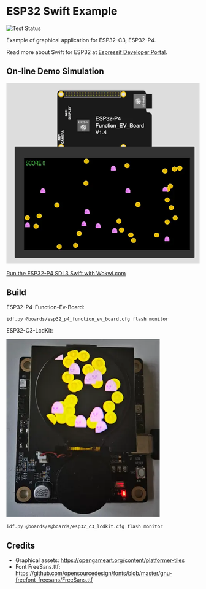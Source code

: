 # ESP32 Swift Example

![Test Status](https://github.com/georgik/esp32-sdl3-swift-example/actions/workflows/test.yml/badge.svg)

Example of graphical application for ESP32-C3, ESP32-P4.

Read more about Swift for ESP32 at [Espressif Developer Portal](https://developer.espressif.com/tags/swift/).

## On-line Demo Simulation

[![ESP32-P4 SDL3 Swift Simulation](docs/img/esp32-p4-sdl3-swift.webp)](https://wokwi.com/experimental/viewer?diagram=https%3A%2F%2Fraw.githubusercontent.com%2Fgeorgik%2Fesp32-sdl3-swift-example%2Fmain%2Fboards%2Fesp32_p4_function_ev_board%2Fdiagram.json&firmware=https%3A%2F%2Fgithub.com%2Fgeorgik%2Fesp32-sdl3-swift-example%2Freleases%2Fdownload%2Fv1.0.0%2Fesp32-sdl3-swift-example-esp32_p4_function_ev_board.bin)

[Run the ESP32-P4 SDL3 Swift with Wokwi.com](https://wokwi.com/experimental/viewer?diagram=https%3A%2F%2Fraw.githubusercontent.com%2Fgeorgik%2Fesp32-sdl3-swift-example%2Fmain%2Fboards%2Fesp32_p4_function_ev_board%2Fdiagram.json&firmware=https%3A%2F%2Fgithub.com%2Fgeorgik%2Fesp32-sdl3-swift-example%2Freleases%2Fdownload%2Fv1.0.0%2Fesp32-sdl3-swift-example-esp32_p4_function_ev_board.bin)

## Build

ESP32-P4-Function-Ev-Board:

```shell
idf.py @boards/esp32_p4_function_ev_board.cfg flash monitor
```

ESP32-C3-LcdKit:

![ESP32-C3-LcdKit](docs/img/esp32-c3-lcdkit.webp)

```shell
idf.py @boards/e@boards/esp32_c3_lcdkit.cfg flash monitor
```

## Credits

- Graphical assets: https://opengameart.org/content/platformer-tiles
- Font FreeSans.ttf: https://github.com/opensourcedesign/fonts/blob/master/gnu-freefont_freesans/FreeSans.ttf
